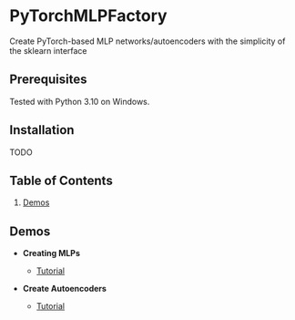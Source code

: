 # PyTorchMLPFactory
Create PyTorch-based MLP networks/autoencoders with the simplicity of the sklearn interface


## Prerequisites
Tested with Python 3.10 on Windows.

## Installation
TODO



## Table of Contents
1. [Demos](#demos)


## Demos <a name="demos"></a>
- **Creating MLPs**
    - [Tutorial](https://github.com/berni-lehner/PyTorchMLPFactory/blob/main/notebooks/.ipynb)

- **Create Autoencoders**
    - [Tutorial](https://github.com/berni-lehner/PyTorchMLPFactory/blob/main/notebooks/.ipynb)
